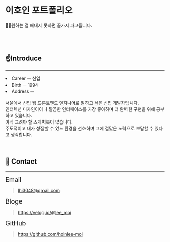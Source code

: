 # 이호인 포트폴리오
👨‍💻원하는 걸 해내지 못하면 끝가지 파고듭니다.
<br>
<br>
<br>
<br>
## ☝**Introduce**
- - -
<li>Career ㅡ 신입</li>
<li>Birth ㅡ 1994</li>
<li>Address ㅡ </li>
<br>
서울에서 신입 웹 프론트엔드 엔지니어로 일하고 싶은 신입 개발자입니다. <br>
인터렉션 디자인이이나 깔끔한 인터페이스를 가장 좋아하며 더 완벽한 구현을 위해 공부하고 있습니다.<br>
아직 그려야 할 스케치북이 많습니다. <br>
주도적이고 내가 성장할 수 있느 환경을 선호하며 그에 걸맞은 노력으로 보답할 수 있다고 생각합니다.
<br>
<br>
<br>

 

## :floppy_disk: **Contact**
- - -
<span style='font-size : 20px'> Email</span>
>lhi3048@gmail.com

<span style='font-size : 20px'> Bloge</span>
>https://velog.io/@lee_moi

<span style='font-size : 20px'> GitHub</span>
>https://github.com/hoinlee-moi



